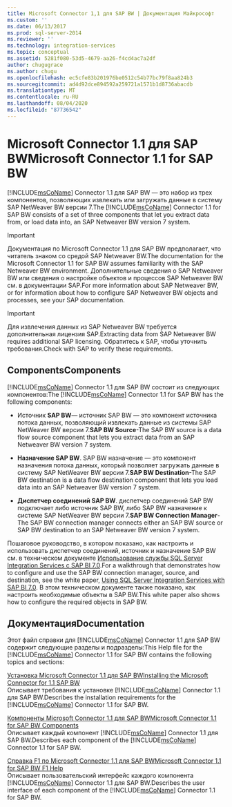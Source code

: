 ```yaml
---
title: Microsoft Connector 1,1 для SAP BW | Документация Майкрософт
ms.custom: ''
ms.date: 06/13/2017
ms.prod: sql-server-2014
ms.reviewer: ''
ms.technology: integration-services
ms.topic: conceptual
ms.assetid: 5281f080-53d5-4679-aa26-f4cd4ac7a2df
author: chugugrace
ms.author: chugu
ms.openlocfilehash: ec5cfe83b201976be0512c54b77bc79f8aa824b3
ms.sourcegitcommit: ad4d92dce894592a259721a1571b1d8736abacdb
ms.translationtype: MT
ms.contentlocale: ru-RU
ms.lasthandoff: 08/04/2020
ms.locfileid: "87736542"
---
```

# <a name="microsoft-connector-11-for-sap-bw"></a><span data-ttu-id="b9805-102">Microsoft Connector 1.1 для SAP BW</span><span class="sxs-lookup"><span data-stu-id="b9805-102">Microsoft Connector 1.1 for SAP BW</span></span>
  <span data-ttu-id="b9805-103">[!INCLUDE[msCoName](../includes/msconame-md.md)] Connector 1.1 для SAP BW — это набор из трех компонентов, позволяющих извлекать или загружать данные в систему SAP NetWeaver BW версии 7.</span><span class="sxs-lookup"><span data-stu-id="b9805-103">The [!INCLUDE[msCoName](../includes/msconame-md.md)] Connector 1.1 for SAP BW consists of a set of three components that let you extract data from, or load data into, an SAP Netweaver BW version 7 system.</span></span>  
  
> [!IMPORTANT]  
>  <span data-ttu-id="b9805-104">Документация по Microsoft Connector 1.1 для SAP BW предполагает, что читатель знаком со средой SAP Netweaver BW.</span><span class="sxs-lookup"><span data-stu-id="b9805-104">The documentation for the Microsoft Connector 1.1 for SAP BW assumes familiarity with the SAP Netweaver BW environment.</span></span> <span data-ttu-id="b9805-105">Дополнительные сведения о SAP Netweaver BW или сведения о настройке объектов и процессов SAP Netweaver BW см. в документации SAP.</span><span class="sxs-lookup"><span data-stu-id="b9805-105">For more information about SAP Netweaver BW, or for information about how to configure SAP Netweaver BW objects and processes, see your SAP documentation.</span></span>  
  
> [!IMPORTANT]  
>  <span data-ttu-id="b9805-106">Для извлечения данных из SAP Netweaver BW требуется дополнительная лицензия SAP.</span><span class="sxs-lookup"><span data-stu-id="b9805-106">Extracting data from SAP Netweaver BW requires additional SAP licensing.</span></span> <span data-ttu-id="b9805-107">Обратитесь к SAP, чтобы уточнить требования.</span><span class="sxs-lookup"><span data-stu-id="b9805-107">Check with SAP to verify these requirements.</span></span>  
  
## <a name="components"></a><span data-ttu-id="b9805-108">Components</span><span class="sxs-lookup"><span data-stu-id="b9805-108">Components</span></span>  
 <span data-ttu-id="b9805-109">[!INCLUDE[msCoName](../includes/msconame-md.md)] Connector 1.1 для SAP BW состоит из следующих компонентов:</span><span class="sxs-lookup"><span data-stu-id="b9805-109">The [!INCLUDE[msCoName](../includes/msconame-md.md)] Connector 1.1 for SAP BW has the following components:</span></span>  
  
-   <span data-ttu-id="b9805-110">Источник **SAP BW**— источник SAP BW — это компонент источника потока данных, позволяющий извлекать данные из системы SAP NetWeaver BW версии 7.</span><span class="sxs-lookup"><span data-stu-id="b9805-110">**SAP BW Source**-The SAP BW source is a data flow source component that lets you extract data from an SAP Netweaver BW version 7 system.</span></span>  
  
-   <span data-ttu-id="b9805-111">**Назначение SAP BW**. SAP BW назначение — это компонент назначения потока данных, который позволяет загружать данные в систему SAP NetWeaver BW версии 7.</span><span class="sxs-lookup"><span data-stu-id="b9805-111">**SAP BW Destination**-The SAP BW destination is a data flow destination component that lets you load data into an SAP Netweaver BW version 7 system.</span></span>  
  
-   <span data-ttu-id="b9805-112">**Диспетчер соединений SAP BW**. диспетчер соединений SAP BW подключает либо источник SAP BW, либо SAP BW назначение к системе SAP NetWeaver BW версии 7.</span><span class="sxs-lookup"><span data-stu-id="b9805-112">**SAP BW Connection Manager**-The SAP BW connection manager connects either an SAP BW source or SAP BW destination to an SAP Netweaver BW version 7 system.</span></span>  
  
 <span data-ttu-id="b9805-113">Пошаговое руководство, в котором показано, как настроить и использовать диспетчер соединений, источник и назначение SAP BW см. в техническом документе [Использование службы SQL Server Integration Services с SAP BI 7.0](https://go.microsoft.com/fwlink/?LinkId=301897).</span><span class="sxs-lookup"><span data-stu-id="b9805-113">For a walkthrough that demonstrates how to configure and use the SAP BW connection manager, source, and destination, see the white paper, [Using SQL Server Integration Services with SAP BI 7.0](https://go.microsoft.com/fwlink/?LinkId=301897).</span></span> <span data-ttu-id="b9805-114">В этом техническом документе также показано, как настроить необходимые объекты в SAP BW.</span><span class="sxs-lookup"><span data-stu-id="b9805-114">This white paper also shows how to configure the required objects in SAP BW.</span></span>  
  
## <a name="documentation"></a><span data-ttu-id="b9805-115">Документация</span><span class="sxs-lookup"><span data-stu-id="b9805-115">Documentation</span></span>  
 <span data-ttu-id="b9805-116">Этот файл справки для [!INCLUDE[msCoName](../includes/msconame-md.md)] Connector 1.1 для SAP BW содержит следующие разделы и подразделы:</span><span class="sxs-lookup"><span data-stu-id="b9805-116">This Help file for the [!INCLUDE[msCoName](../includes/msconame-md.md)] Connector 1.1 for SAP BW contains the following topics and sections:</span></span>  
  
 [<span data-ttu-id="b9805-117">Установка Microsoft Connector 1.1 для SAP BW</span><span class="sxs-lookup"><span data-stu-id="b9805-117">Installing the Microsoft Connector for 1.1 SAP BW</span></span>](installing-the-microsoft-connector-for-sap-bw.md)  
 <span data-ttu-id="b9805-118">Описывает требования к установке [!INCLUDE[msCoName](../includes/msconame-md.md)] Connector 1.1 для SAP BW.</span><span class="sxs-lookup"><span data-stu-id="b9805-118">Describes the installation requirements for the [!INCLUDE[msCoName](../includes/msconame-md.md)] Connector 1.1 for SAP BW.</span></span>  
  
 [<span data-ttu-id="b9805-119">Компоненты Microsoft Connector 1.1 для SAP BW</span><span class="sxs-lookup"><span data-stu-id="b9805-119">Microsoft Connector 1.1 for SAP BW Components</span></span>](microsoft-connector-for-sap-bw-components.md)  
 <span data-ttu-id="b9805-120">Описывает каждый компонент [!INCLUDE[msCoName](../includes/msconame-md.md)] Connector 1.1 для SAP BW.</span><span class="sxs-lookup"><span data-stu-id="b9805-120">Describes each component of the [!INCLUDE[msCoName](../includes/msconame-md.md)] Connector 1.1 for SAP BW.</span></span>  
  
 [<span data-ttu-id="b9805-121">Справка F1 по Microsoft Connector 1.1 для SAP BW</span><span class="sxs-lookup"><span data-stu-id="b9805-121">Microsoft Connector 1.1 for SAP BW F1 Help</span></span>](microsoft-connector-for-sap-bw-f1-help.md)  
 <span data-ttu-id="b9805-122">Описывает пользовательский интерфейс каждого компонента [!INCLUDE[msCoName](../includes/msconame-md.md)] Connector 1.1 для SAP BW.</span><span class="sxs-lookup"><span data-stu-id="b9805-122">Describes the user interface of each component of the [!INCLUDE[msCoName](../includes/msconame-md.md)] Connector 1.1 for SAP BW.</span></span>  
  
  
